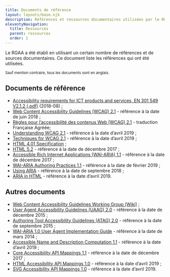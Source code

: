 ```yaml
---
title: Documents de référence
layout: layouts/base.njk
description: Références et ressources documentaires utilisées par le RGAA
eleventyNavigation:
  title: Ressources
  parent: ressources
  order: 1
---
```


Le RGAA a été établi en utilisant un certain nombre de références et de sources documentaires. Ce document liste les références qui ont été utilisées.

<small>Sauf mention contraire, tous les documents sont en anglais.</small>


## Documents de référence

- [Accessibility requirements for ICT products and services, EN 301 549 V2.1.2 (.pdf)](/doc/en_301549v020102p.pdf) (2018-08) ;
- [Web Content Accessibility Guidelines (WCAG) 2.1](https://www.w3.org/TR/WCAG21/) - référence à la date de juin 2018 ;
- [Règles pour l’accessibilité des contenus Web (WCAG) 2.1](https://www.w3.org/Translations/WCAG21-fr/) - traduction Française Agréée;
- [Understanding WCAG 2.1](https://www.w3.org/WAI/WCAG21/Understanding/) - référence à la date d’avril 2019 ;
- [Techniques for WCAG 2.1](https://www.w3.org/WAI/WCAG21/Techniques/) - référence à la date d’avril 2019 ;
- [HTML 4.01 Specification](http://www.w3.org/TR/html401/) ;
- [HTML 5.2](http://www.w3.org/TR/html5/) - référence à la date de décembre 2017 ;
- [Accessible Rich Internet Applications (WAI-ARIA) 1.1](https://www.w3.org/TR/wai-aria-1.1/) - référence à la date de décembre 2017 ;
- [WAI-ARIA Authoring Practices 1.1](https://www.w3.org/WAI/ARIA/apg/) - référence à la date de février 2019 ;
- [Using ARIA](https://www.w3.org/TR/using-aria/) - référence à la date de septembre 2018 ;
- [ARIA in HTML](https://www.w3.org/TR/html-aria/) - référence à la date d’avril 2019.

## Autres documents

- [Web Content Accessibility Guidelines Working Group (Wiki)](https://www.w3.org/WAI/GL/wiki/Main_Page) ;
- [User Agent Accessibility Guidelines (UAAG) 2.0](http://www.w3.org/TR/UAAG20/) - référence à la date de décembre 2015 ;
- [Authoring Tool Accessibility Guidelines (ATAG) 2.0](http://www.w3.org/WAI/AU/ATAG20/) - référence à la date de septembre 2015 ;
- [WAI-ARIA 1.0 User Agent Implementation Guide](http://www.w3.org/TR/wai-aria-implementation/) - référence à la date de mars 2014 ;
- [Accessible Name and Description Computation 1.1](https://www.w3.org/TR/accname-1.1/) - référence à la date d’avril 2019 ;
- [Core Accessibility API Mappings 1.1](https://www.w3.org/TR/core-aam-1.1/) - référence à la date de décembre 2017 ;
- [HTML Accessibility API Mappings 1.0](https://w3c.github.io/html-aam/) - référence à la date d’avril 2019 ;
- [SVG Accessibility API Mappings 1.0](https://w3c.github.io/svg-aam/) - référence à la date d’avril 2019.

